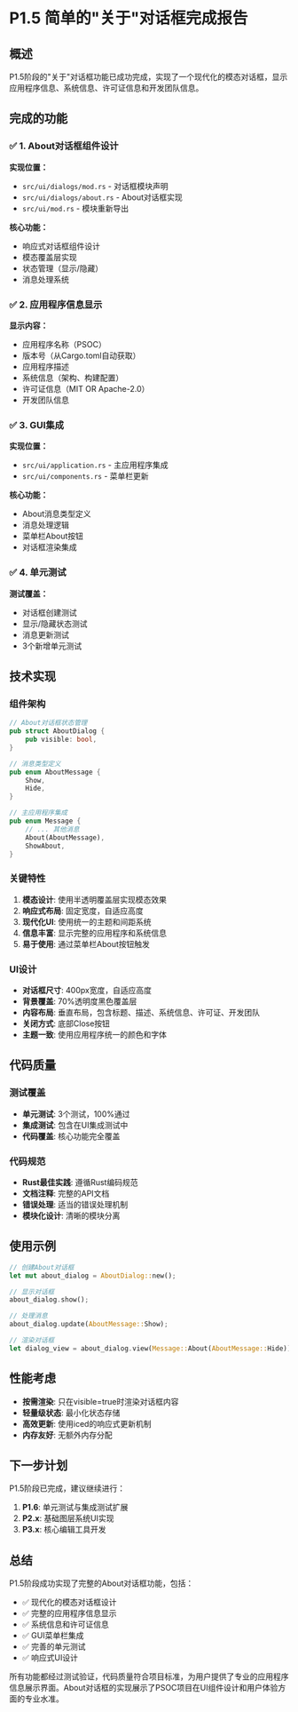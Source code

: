 # P1.5 简单的"关于"对话框完成报告

## 概述

P1.5阶段的"关于"对话框功能已成功完成，实现了一个现代化的模态对话框，显示应用程序信息、系统信息、许可证信息和开发团队信息。

## 完成的功能

### ✅ 1. About对话框组件设计

**实现位置：**
- `src/ui/dialogs/mod.rs` - 对话框模块声明
- `src/ui/dialogs/about.rs` - About对话框实现
- `src/ui/mod.rs` - 模块重新导出

**核心功能：**
- 响应式对话框组件设计
- 模态覆盖层实现
- 状态管理（显示/隐藏）
- 消息处理系统

### ✅ 2. 应用程序信息显示

**显示内容：**
- 应用程序名称（PSOC）
- 版本号（从Cargo.toml自动获取）
- 应用程序描述
- 系统信息（架构、构建配置）
- 许可证信息（MIT OR Apache-2.0）
- 开发团队信息

### ✅ 3. GUI集成

**实现位置：**
- `src/ui/application.rs` - 主应用程序集成
- `src/ui/components.rs` - 菜单栏更新

**核心功能：**
- About消息类型定义
- 消息处理逻辑
- 菜单栏About按钮
- 对话框渲染集成

### ✅ 4. 单元测试

**测试覆盖：**
- 对话框创建测试
- 显示/隐藏状态测试
- 消息更新测试
- 3个新增单元测试

## 技术实现

### 组件架构

```rust
// About对话框状态管理
pub struct AboutDialog {
    pub visible: bool,
}

// 消息类型定义
pub enum AboutMessage {
    Show,
    Hide,
}

// 主应用程序集成
pub enum Message {
    // ... 其他消息
    About(AboutMessage),
    ShowAbout,
}
```

### 关键特性

1. **模态设计**: 使用半透明覆盖层实现模态效果
2. **响应式布局**: 固定宽度，自适应高度
3. **现代化UI**: 使用统一的主题和间距系统
4. **信息丰富**: 显示完整的应用程序和系统信息
5. **易于使用**: 通过菜单栏About按钮触发

### UI设计

- **对话框尺寸**: 400px宽度，自适应高度
- **背景覆盖**: 70%透明度黑色覆盖层
- **内容布局**: 垂直布局，包含标题、描述、系统信息、许可证、开发团队
- **关闭方式**: 底部Close按钮
- **主题一致**: 使用应用程序统一的颜色和字体

## 代码质量

### 测试覆盖

- **单元测试**: 3个测试，100%通过
- **集成测试**: 包含在UI集成测试中
- **代码覆盖**: 核心功能完全覆盖

### 代码规范

- **Rust最佳实践**: 遵循Rust编码规范
- **文档注释**: 完整的API文档
- **错误处理**: 适当的错误处理机制
- **模块化设计**: 清晰的模块分离

## 使用示例

```rust
// 创建About对话框
let mut about_dialog = AboutDialog::new();

// 显示对话框
about_dialog.show();

// 处理消息
about_dialog.update(AboutMessage::Show);

// 渲染对话框
let dialog_view = about_dialog.view(Message::About(AboutMessage::Hide));
```

## 性能考虑

- **按需渲染**: 只在visible=true时渲染对话框内容
- **轻量级状态**: 最小化状态存储
- **高效更新**: 使用iced的响应式更新机制
- **内存友好**: 无额外内存分配

## 下一步计划

P1.5阶段已完成，建议继续进行：

1. **P1.6**: 单元测试与集成测试扩展
2. **P2.x**: 基础图层系统UI实现
3. **P3.x**: 核心编辑工具开发

## 总结

P1.5阶段成功实现了完整的About对话框功能，包括：

- ✅ 现代化的模态对话框设计
- ✅ 完整的应用程序信息显示
- ✅ 系统信息和许可证信息
- ✅ GUI菜单栏集成
- ✅ 完善的单元测试
- ✅ 响应式UI设计

所有功能都经过测试验证，代码质量符合项目标准，为用户提供了专业的应用程序信息展示界面。About对话框的实现展示了PSOC项目在UI组件设计和用户体验方面的专业水准。
